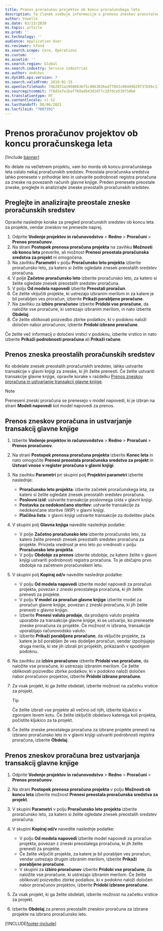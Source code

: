 ```yaml
---
title: Prenos proračunov projektov ob koncu proračunskega leta
description: Ta članek vsebuje informacije o prenosu zneskov preostalega proračuna v prihodnja leta in ustvarjanju podrobnosti registra proračuna.
author: Yowelle
ms.date: 03/23/2020
ms.topic: article
ms.prod: ''
ms.technology: ''
audience: Application User
ms.reviewer: kfend
ms.search.scope: Core, Operations
ms.custom: ''
ms.assetid: ''
ms.search.region: Global
ms.search.industry: Service industries
ms.author: andchoi
ms.dyn365.ops.version: 7
ms.search.validFrom: 2019-01-15
ms.openlocfilehash: 74b2831a19688636f5c4863036adf7043c80d49829737b56c131abb6998d6cb3
ms.sourcegitcommit: 7f8d1e7a16af769adb43d1877c28fdce53975db8
ms.translationtype: HT
ms.contentlocale: sl-SI
ms.lasthandoff: 08/06/2021
ms.locfileid: "7007391"
---
```

# <a name="transfer-project-budgets-at-fiscal-year-end"></a>Prenos proračunov projektov ob koncu proračunskega leta

[!include [banner](../includes/banner.md)]

Ko delate na večletnem projektu, vam bo morda ob koncu proračunskega leta ostalo nekaj proračunskih sredstev. Preostala proračunska sredstva lahko prenesete v prihodnje leto in ustvarite podrobnosti registra proračuna za zneske na povezanih računih glavne knjige. Preden prenesete preostale zneske, preglejte in analizirajte zneske preostalih proračunskih sredstev.

## <a name="review-and-analyze-remaining-budget-amounts"></a>Preglejte in analizirajte preostale zneske proračunskih sredstev

Opravite naslednje korake za pregled proračunskih sredstev ob koncu leta za projekte, vendar zneskov ne prenesite naprej.

1. Odprite **Vodenje projektov in računovodstvo** > **Redno** > **Proračuni** > **Prenos proračunov**. 
2. Na strani **Postopek prenosa proračuna projekta** na zavihku **Možnosti ob koncu leta** preverite, ali možnost **Prenesi preostala proračunska sredstva za projekt** ni omogočena.
3. Na zavihku **Parametri** v polju **Proračunsko leto projekta** izberite proračunsko leto, za katero si želite ogledate znesek preostalih sredstev proračuna. 
4. V polje **Začetno proračunsko leto** izberite proračunsko leto, za katero si želite ogledate znesek preostalih sredstev proračuna. 
5. V polju **Od modela napovedi** izberite **Preostali proračun**. 
6. Če želite vključiti projekte, ki ustrezajo izbranim merilom in za katere je bil porabljen ves proračun, izberite **Prikaži porabljene proračune**.  
7. Na zavihku za **izbiro proračunov** izberite **Pridobi vse proračune**, da naložite vse proračune, ki ustrezajo izbranim merilom, in nato izberite **Obdelaj**. 
8. Če želite oblikovati poizvedbo zbirke podatkov, ki v podokno naloži določen nabor proračunov, izberite **Pridobi izbrane proračune**.

Če želite več informacij o določeni vrstici v podoknu, izberite vrstico in nato izberite **Prikaži podrobnosti proračuna** ali **Prikaži račune**.

## <a name="carry-forward-remaining-budget-amounts"></a>Prenos zneska preostalih proračunskih sredstev 

Ko obdelate znesek preostalih proračunskih sredstev, lahko ustvarite transakcije v glavni knjigi za zneske, ki jih želite prenesti. Če želite ustvariti transakcije glavne knjige, opravite korake v razdelku [Prenos zneskov proračuna in ustvarjanje transakcij glavne knjige](#carry-forward). 

> [!NOTE]
> Preneseni zneski proračuna se prenesejo v model napovedi, ki je izbran na strani **Modeli napovedi** kot model napovedi za prenos.  

## <a name="carry-forward-budget-amounts-and-create-general-ledger-transactions"></a><a name="carry-forward"></a>Prenos zneskov proračuna in ustvarjanje transakcij glavne knjige

1.  Izberite **Vodenje projektov in računovodstvo** > **Redno** > **Proračuni** > **Prenos proračunov**. 
2. Na strani **Postopek prenosa proračuna projekta** izberite **Konec leta** in nato omogočite **Prenesi preostala proračunska sredstva za projekt** in **Ustvari vnose v register proračuna v glavni knjigi**. 
3. Na zavihku **Parametri** pri skupini polj **Projektni parametri** izberite naslednje:

   - **Proračunsko leto projekta**: izberite začetek proračunskega leta, za katero si želite ogledate znesek preostalih sredstev proračuna. 
   - **Poslovni izid**: ustvarite transakcije poslovnega izida v glavni knjigi. 
   -  **Postavka za nedokončano storitev**: ustvarite transakcije za nedokončane storitve (WIP) v glavni knjigi.
   -  **Plačilna lista**: v glavni knjigi ustvarite transakcije za dodelitev plače. 

5. V skupini polj **Glavna knjiga** navedite naslednje podatke: 

   - V polje **Začetno proračunsko leto** izberite proračunsko leto, za katero želite prenesti znesek preostalih sredstev proračuna za projekte. Privzeta vrednost je eno leto po vrednosti v polju **Proračunsko leto projekta**.
   -  V polju **Obdobje za prenos** izberite obdobje, za katero želite v glavni knjigi ustvariti podrobnosti registra proračuna. To je običajno prvo obdobje na začetnem proračunskem letu.

6. V skupini polj **Kopiraj od/v** navedite naslednje podatke:

   - V polju **Od modela napovedi** izberite model napovedi za proračun projekta, povezan z zneski preostalega proračuna, ki jih želite prenesti za projekte. 
   - V polju **V model za proračun glavne knjige** izberite model za proračun glavne knjige, povezan z zneski proračuna, ki jih želite prenesti v glavno knjigo. 
   -  Izberite **Prenesi valuto prodaje**, da prodajno valuto projekta uporabite za transakcije glavne knjige, ki se ustvarijo, ko prenesete zneske proračuna za projekte. Če možnost ni izbrana, transakcije uporabljajo računovodsko valuto. 
   -  Izberite **Prikaži porabljene proračune**, da vključite projekte, za katere je bil porabljen že ves dodeljen proračun, vendar izpolnjujejo druga merila, ki ste jih izbrali pri projektih, prikazanih v spodnjem podoknu.

7. Na zavihku za **izbiro proračunov** izberite **Pridobi vse proračune**, da naložite vse proračune, ki ustrezajo izbranim merilom. Če želite oblikovati poizvedbo zbirke podatkov, ki v podokno naloži določen nabor proračunov projektov, izberite **Pridobi izbrane proračune**.
8. Za vsak projekt, ki ga želite obdelati, izberite možnost na začetku vrstice za projekt.

    > [!TIP]
    > Če želite izbrati vse projekte ali večino od njih, izberite kljukico v zgornjem levem kotu. Če želite izključiti obdelavo katerega koli projekta, počistite kljukico za ta projekt.

9. Če želite zneske preostalega proračuna za izbrane projekte prenesti na izbrano proračunsko leto in v glavni knjigi ustvariti podrobnosti registra proračuna, izberite **Obdelaj**.

## <a name="carry-forward-budget-amounts-without-creating-general-ledger-transactions"></a>Prenos zneskov proračuna brez ustvarjanja transakcij glavne knjige

1. Odprite **Vodenje projektov in računovodstvo** > **Redno** > **Proračuni** > **Prenos proračunov**.
2. Na strani **Postopek prenosa proračuna projekta** v polju **Možnosti ob koncu leta** izberite možnost **Prenesi preostala proračunska sredstva za projekt**.
3. V skupini **Parametri** v polju **Proračunsko leto projekta** izberite proračunsko leto, za katero si želite ogledate znesek preostalih sredstev proračuna.
4. V skupini **Kopiraj od/v** navedite naslednje podatke:

   - V polju **Od modela napovedi** izberite model napovedi za proračun projekta, povezan z zneski preostalega proračuna, ki jih želite prenesti za projekte. 
   - Če želite vključiti projekte, za katere je bil porabljen ves proračun, vendar ustrezajo drugim izbranim merilom, izberite **Prikaži porabljene proračune**.
   - V skupini za **izbiro proračunov** izberite **Pridobi vse proračune**, da naložite vse proračune, ki ustrezajo izbranim merilom. Če želite oblikovati poizvedbo zbirke podatkov, ki v podokno naloži določen nabor proračunov projektov, izberite **Pridobi izbrane proračune**.

5. Za vsak projekt, ki ga želite obdelati, izberite možnost na začetku vrstice za projekt. 
6. Izberite **Obdelaj** za prenos preostalih zneskov proračuna za izbrane projekte na izbrano proračunsko leto.



[!INCLUDE[footer-include](../includes/footer-banner.md)]
